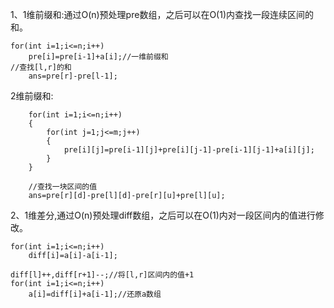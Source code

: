 1、1维前缀和:通过O(n)预处理pre数组，之后可以在O(1)内查找一段连续区间的和。
```
for(int i=1;i<=n;i++)
    pre[i]=pre[i-1]+a[i];//一维前缀和
//查找[l,r]的和
    ans=pre[r]-pre[l-1];
```
2维前缀和:
```
    for(int i=1;i<=n;i++)
    {
        for(int j=1;j<=m;j++)
        {
            pre[i][j]=pre[i-1][j]+pre[i][j-1]-pre[i-1][j-1]+a[i][j];
        }
    }

    //查找一块区间的值
    ans=pre[r][d]-pre[l][d]-pre[r][u]+pre[l][u];
```

2、1维差分,通过O(n)预处理diff数组，之后可以在O(1)内对一段区间内的值进行修改。
```
for(int i=1;i<=n;i++)
    diff[i]=a[i]-a[i-1];

diff[l]++,diff[r+1]--;//将[l,r]区间内的值+1
for(int i=1;i<=n;i++)
    a[i]=diff[i]+a[i-1];//还原a数组
```

